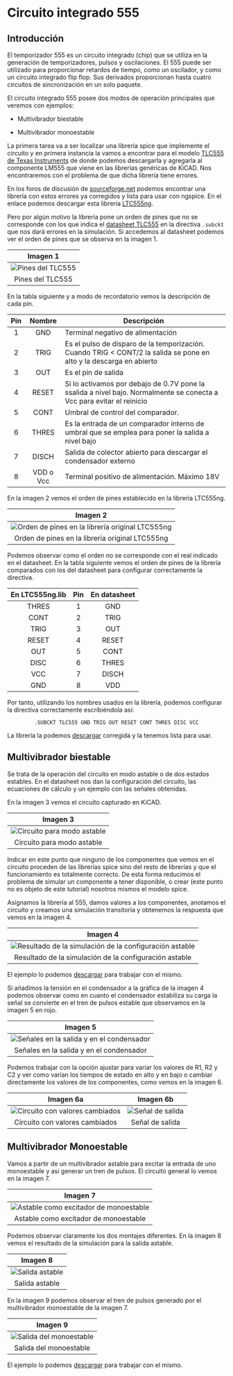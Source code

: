 # Circuito integrado 555

## Introducción

El temporizador 555 es un circuito integrado (chip) que se utiliza en la generación de temporizadores, pulsos y oscilaciones. El 555 puede ser utilizado para proporcionar retardos de tiempo, como un oscilador, y como un circuito integrado flip flop. Sus derivados proporcionan hasta cuatro circuitos de sincronización en un solo paquete.

El circuito integrado 555 posee dos modos de operación principales que veremos con ejemplos:

* Multivibrador biestable

* Multivibrador monoestable

La primera tarea va a ser localizar una librería spice que implemente el circuito y en primera instancia la vamos a encontrar para el modelo [TLC555 de Texas Instruments](https://www.ti.com/product/TLC555#design-development##design-tools-simulation) de donde podemos descargarla y agregarla al componente LM555 que viene en las librerías genéricas de KiCAD. Nos encontraremos con el problema de que dicha librería tiene errores.

En los foros de discusión de [sourceforge.net](https://sourceforge.net/p/ngspice/discussion/) podemos encontrar una librería con estos errores ya corregidos y lista para usar con ngspice. En el enlace podemos descargar esta librería [LTC555ng](https://sourceforge.net/p/ngspice/discussion/ngspice-tips/thread/d2048be2/04a7/attachment/TLC555ng.LIB).

Pero por algún motivo la librería pone un orden de pines que no se corresponde con los que indica el [datasheet TLC555]() en la directiva `.subckt` que nos dará errores en la simulación. Si accedemos al datasheet podemos ver el orden de pines que se observa en la imagen 1.

<center>

| Imagen 1 |
|:-:|
| ![Pines del TLC555](../img/kicad/555/i1.png) |
| Pines del TLC555 |

</center>

En la tabla siguiente y a modo de recordatorio vemos la descripción de cada pin.

<center>

| Pin | Nombre | Descripción |
|:-:|:-:|---|
| 1 | GND | Terminal negativo de alimentación |
| 2 | TRIG | Es el pulso de disparo de la temporización. Cuando TRIG < CONT/2 la salida se pone en alto y la descarga en abierto |
| 3 | OUT | Es el pin de salida |
| 4 | RESET | Si lo activamos por debajo de 0.7V pone la ssalida a nivel bajo. Normalmente se conecta a Vcc para evitar el reinicio |
| 5 | CONT | Umbral de control del comparador. | 
| 6 | THRES | Es la entrada de un comparador interno  de umbral que se emplea para poner la salida a nivel bajo |
| 7 | DISCH | Salida de colector abierto para descargar el condensador externo |
| 8 | VDD o Vcc | Terminal positivo de alimentación. Máximo 18V |

</center>

En la imagen 2 vemos el orden de pines establecido en la librería LTC555ng.

<center>

| Imagen 2 |
|:-:|
| ![Orden de pines en la librería original LTC555ng](../img/kicad/555/i2.png) |
| Orden de pines en la libreria original LTC555ng |

</center>

Podemos observar como el orden no se corresponde con el real indicado en el datasheet. En la tabla siguiente vemos el orden de pines de la librería comparados con los del datasheet para configurar correctamente la directiva.

<center>

| En LTC555ng.lib | Pin | En datasheet |
|:-:|:-:|:-:|
| THRES | 1 | GND |
| CONT | 2 | TRIG |
| TRIG | 3 | OUT |
| RESET | 4 | RESET |
| OUT | 5 | CONT |
| DISC | 6 | THRES |
| VCC | 7 | DISCH |
| GND | 8 | VDD |

</center>

Por tanto, utilizando los nombres usados en la librería, podemos configurar la directiva correctamente escribiéndola así:

<center>

`.SUBCKT TLC555 GND TRIG OUT RESET CONT THRES DISC VCC`

</center>

La librería la podemos [descargar](../KiCAD/library/TLC555ng.LIB) corregida y la tenemos lista para usar.

## Multivibrador biestable

Se trata de la operación del circuito en modo astable o de dos estados estables. En el datasheet nos dan la configuración del circuito, las ecuaciones de cálculo y un ejemplo con las señales obtenidas.

En la imagen 3 vemos el circuito capturado en KiCAD.

<center>

| Imagen 3 |
|:-:|
| ![Circuito para modo astable](../img/kicad/555/i3.png) |
| Circuito para modo astable |

</center>

Indicar en este punto que ninguno de los componentes que vemos en el circuito proceden de las librerías spice sino del resto de librerías y que el funcionamiento es totalmente correcto. De esta forma reducimos el problema de simular un componente a tener disponible, o crear (este punto no es objeto de este tutorial) nosotros mismos el modelo spice.

Asignamos la librería al 555, damos valores a los componentes, anotamos el circuito y creamos una simulación transitoria y obtenemos la respuesta que vemos en la imagen 4.

<center>

| Imagen 4 |
|:-:|
| ![Resultado de la simulación de la configuración astable](../img/kicad/555/i4.png) |
| Resultado de la simulación de la configuración astable |

</center>

El ejemplo lo podemos [descargar](../KiCAD/kc-ejemplos/555/astable/astable.zip) para trabajar con el mismo.

Si añadimos la tensión en el condensador a la gráfica de la imagen 4 podemos observar como en cuanto el condensador estabiliza su carga la señal se convierte en el tren de pulsos estable que observamos en la imagen 5 en rojo.

<center>

| Imagen 5 |
|:-:|
| ![Señales en la salida y en el condensador](../img/kicad/555/i5.png) |
| Señales en la salida y en el condensador |

</center>

Podemos trabajar con la opción ajustar para variar los valores de R1, R2 y C2 y ver como varían los tiempos de estado en alto y en bajo o cambiar directamente los valores de los componentes, como vemos en la imagen 6.

<center>

| Imagen 6a | Imagen 6b |
|:-:|:-:|
| ![Circuito con valores cambiados](../img/kicad/555/i6a.png) | ![Señal de salida](../img/kicad/555/i6b.png) |
| Circuito con valores cambiados | Señal de salida |

</center>

## Multivibrador Monoestable

Vamos a partir de un multivibrador astable para excitar la entrada de uno monoestable y así generar un tren de pulsos. El circuito general lo vemos en la imagen 7.

<center>

| Imagen 7 |
|:-:|
| ![Astable como excitador de monoestable](../img/kicad/555/i7.png) |
| Astable como excitador de monoestable |

</center>

Podemos observar claramente los dos montajes diferentes. En la imagen 8 vemos el resultado de la simulación para la salida astable.

<center>

| Imagen 8 |
|:-:|
| ![Salida astable](../img/kicad/555/i8.png) |
| Salida astable |

</center>

En la imagen 9 podemos observar el tren de pulsos generado por el multivibrador monoestable de la imagen 7.

<center>

| Imagen 9 |
|:-:|
| ![Salida del monoestable](../img/kicad/555/i9.png) |
| Salida del monoestable |

</center>

El ejemplo lo podemos [descargar](../KiCAD/kc-ejemplos/555/monoestable/monoestable.zip) para trabajar con el mismo.
